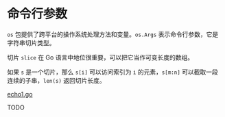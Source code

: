 # 命令行参数

`os` 包提供了跨平台的操作系统处理方法和变量。`os.Args` 表示命令行参数，它是字符串切片类型。

切片 `slice` 在 Go 语言中地位很重要，可以把它当作可变长度的数组。

如果 `s` 是一个切片，那么 `s[i]` 可以访问索引为 `i` 的元素，`s[m:n]` 可以截取一段连续的子串，`len(s)` 返回切片长度。

[echo1.go](../codes/ch1/echo1.go)

TODO